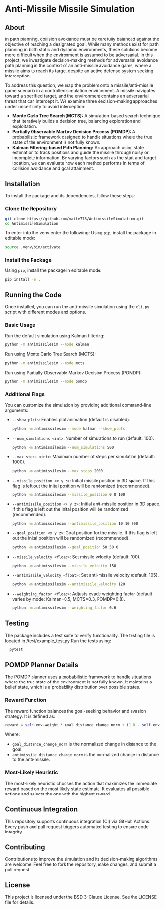 # Anti-Missile Missile Simulation

## About
In path planning, collision avoidance must be carefully balanced against the objective of reaching a designated goal. While many methods exist for path planning in both static and dynamic environments, these solutions become more difficult when the environment is assumed to be adversarial. In this project, we investigate decision-making methods for adversarial avoidance path planning in the context of an anti-missile avoidance game, where a missile aims to reach its target despite an active defense system seeking interception.

To address this question, we map the problem onto a missile/anti-missile game scenario in a controlled simulation environment. A missile navigates toward a specified target, and the environment contains an adversarial threat that can intercept it. We examine three decision-making approaches under uncertainty to avoid interception:

- **Monte Carlo Tree Search (MCTS):** A simulation-based search technique that iteratively builds a decision tree, balancing exploration and exploitation.
- **Partially Observable Markov Decision Process (POMDP):** A probabilistic framework designed to handle situations where the true state of the environment is not fully known.
- **Kalman Filtering-based Path Planning:** An approach using state estimation to track positions and guide the missile through noisy or incomplete information. By varying factors such as the start and target location, we can evaluate how each method performs in terms of collision avoidance and goal attainment.

## Installation

To install the package and its dependencies, follow these steps:

### Clone the Repository

```sh
git clone https://github.com/matte773/AntimissileSimulation.git
cd AntimissileSimulation
```

To enter into the venv enter the following:
Using `pip`, install the package in editable mode:

```sh
source .venv/bin/activate
```

### Install the Package

Using `pip`, install the package in editable mode:

```sh
pip install -e .
```

## Running the Code

Once installed, you can run the anti-missile simulation using the `cli.py` script with different modes and options.

### Basic Usage

Run the default simulation using Kalman filtering:

```sh
python -m antimissilesim --mode kalman
```

Run using Monte Carlo Tree Search (MCTS):

```sh
python -m antimissilesim --mode mcts
```

Run using Partially Observable Markov Decision Process (POMDP):

```sh
python -m antimissilesim --mode pomdp
```

### Additional Flags

You can customize the simulation by providing additional command-line arguments:

- `--show_plots`: Enables plot animation (default is disabled).
  
  ```sh
  python -m antimissilesim --mode kalman --show_plots
  ```

- `--num_simulations <int>`: Number of simulations to run (default: 100).
  
  ```sh
  python -m antimissilesim --num_simulations 500
  ```

- `--max_steps <int>`: Maximum number of steps per simulation (default: 1000).
  
  ```sh
  python -m antimissilesim --max_steps 2000
  ```

- `--missile_position <x y z>`: Initial missile position in 3D space. If this flag is left out the inital position will be randomized (recommended).
  
  ```sh
  python -m antimissilesim --missile_position 0 0 100
  ```

- `--antimissile_position <x y z>`: Initial anti-missile position in 3D space. If this flag is left out the inital position will be randomized (recommended).
  
  ```sh
  python -m antimissilesim --antimissile_position 10 10 200
  ```

- `--goal_position <x y z>`: Goal position for the missile. If this flag is left out the inital position will be randomized (recommended).
  
  ```sh
  python -m antimissilesim --goal_position 50 50 0
  ```

- `--missile_velocity <float>`: Set missile velocity (default: 100).
  
  ```sh
  python -m antimissilesim --missile_velocity 150
  ```

- `--antimissile_velocity <float>`: Set anti-missile velocity (default: 105).
  
  ```sh
  python -m antimissilesim --antimissile_velocity 120
  ```

- `--weighting_factor <float>`: Adjusts evade weighting factor (default varies by mode: Kalman=0.5, MCTS=0.3, POMDP=0.8).
  
  ```sh
  python -m antimissilesim --weighting_factor 0.6
  ```

## Testing

The package includes a test suite to verify functionality. The testing file is located in /test/example_test.py Run the tests using:

```sh
  pytest
  ```

## POMDP Planner Details

The POMDP planner uses a probabilistic framework to handle situations where the true state of the environment is not fully known. It maintains a belief state, which is a probability distribution over possible states.

### Reward Function

The reward function balances the goal-seeking behavior and evasion strategy. It is defined as:

```python
reward = self.env.weight * goal_distance_change_norm + (1.0 - self.env.weight) * antimissile_distance_change_norm
```

Where:
- `goal_distance_change_norm` is the normalized change in distance to the goal.
- `antimissile_distance_change_norm` is the normalized change in distance to the anti-missile.

### Most-Likely Heuristic

The most-likely heuristic chooses the action that maximizes the immediate reward based on the most likely state estimate. It evaluates all possible actions and selects the one with the highest reward.

## Continuous Integration

This repository supports continuous integration (CI) via GitHub Actions. Every push and pull request triggers automated testing to ensure code integrity.

## Contributing

Contributions to improve the simulation and its decision-making algorithms are welcome. Feel free to fork the repository, make changes, and submit a pull request.

## License

This project is licensed under the BSD 3-Clause License. See the LICENSE file for details.